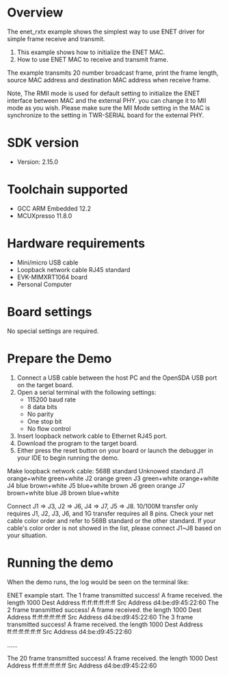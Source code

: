 Overview
========

The enet_rxtx example shows the simplest way to use ENET driver for simple 
frame receive and transmit.

1. This example shows how to initialize the ENET MAC.
2. How to use ENET MAC to receive and transmit frame.

The example transmits 20 number broadcast frame, print the frame length, source MAC address
and destination MAC address when receive frame.

Note, The RMII mode is used for default setting to initialize the ENET interface between MAC and the external PHY. you
can change it to MII mode as you wish. Please make sure the MII Mode setting in the MAC is synchronize to the setting
in TWR-SERIAL board for the external PHY.

SDK version
===========
- Version: 2.15.0

Toolchain supported
===================
- GCC ARM Embedded  12.2
- MCUXpresso  11.8.0

Hardware requirements
=====================
- Mini/micro USB cable
- Loopback network cable RJ45 standard
- EVK-MIMXRT1064 board
- Personal Computer

Board settings
==============
No special settings are required.

Prepare the Demo
================
1.  Connect a USB cable between the host PC and the OpenSDA USB port on the target board.
2.  Open a serial terminal with the following settings:
    - 115200 baud rate
    - 8 data bits
    - No parity
    - One stop bit
    - No flow control
3.  Insert loopback network cable to Ethernet RJ45 port.
4.  Download the program to the target board.
5.  Either press the reset button on your board or launch the debugger in your IDE to begin running the demo.

Make loopback network cable:
      568B standard 	 Unknowed standard
J1    orange+white       green+white
J2    orange             green
J3    green+white        orange+white
J4    blue               brown+white
J5    blue+white         brown
J6    green              orange
J7	  brown+white        blue
J8    brown              blue+white

Connect J1 => J3, J2 => J6, J4 => J7, J5 => J8. 10/100M transfer only requires J1, J2, J3, J6, and 1G transfer requires all 8 pins.
Check your net cable color order and refer to 568B standard or the other standard. If your cable's color order is not showed in the list,
please connect J1~J8 based on your situation.

Running the demo
================
When the demo runs, the log would be seen on the terminal like:

ENET example start.
The 1 frame transmitted success!
 A frame received. the length 1000  Dest Address ff:ff:ff:ff:ff:ff Src Address d4:be:d9:45:22:60
The 2 frame transmitted success!
 A frame received. the length 1000  Dest Address ff:ff:ff:ff:ff:ff Src Address d4:be:d9:45:22:60
The 3 frame transmitted success!
 A frame received. the length 1000  Dest Address ff:ff:ff:ff:ff:ff Src Address d4:be:d9:45:22:60

......

The 20 frame transmitted success!
 A frame received. the length 1000  Dest Address ff:ff:ff:ff:ff:ff Src Address d4:be:d9:45:22:60

